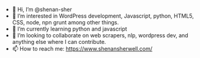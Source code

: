 - 👋 Hi, I’m @shenan-sher
- 👀 I’m interested in WordPress development, Javascript, python, HTML5, CSS, node, npn grunt among other things.
- 🌱 I’m currently learning python and javascript
- 💞️ I’m looking to collaborate on web scrapers, nlp, wordpress dev, and anything else where I can contribute.
- 📫 How to reach me:
https://www.shenansherwell.com/

<!---
shenan-sher/shenan-sher is a ✨ special ✨ repository because its `README.md` (this file) appears on your GitHub profile.
You can click the Preview link to take a look at your changes.
--->
